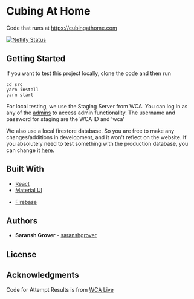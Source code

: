 # Cubing At Home

Code that runs at https://cubingathome.com

[![Netlify Status](https://api.netlify.com/api/v1/badges/a2c60302-aa00-46d4-bb75-d00974399e12/deploy-status)](https://app.netlify.com/sites/stupefied-golick-c358d7/deploys)

## Getting Started

If you want to test this project locally, clone the code and then run

```
cd src
yarn install
yarn start
```

For local testing, we use the Staging Server from WCA. You can log in as any of the [admins](https://github.com/saranshgrover/cubing-at-home/blob/master/src/logic/consts.js#L146) to access admin functionality. The username and password for staging are the WCA ID and 'wca'

We also use a local firestore database. So you are free to make any changes/additions in development, and it won't reflect on the website. If you absolutely need to test something with the production database, you can change it [here](https://github.com/saranshgrover/cubing-at-home/blob/master/src/utils/firebaseConfig.js).


## Built With

-   [React](https://www.reactjs.org)
-   [Material UI](https://www.material-ui.com)

*   [Firebase](https://firebase.google.com)

## Authors

-   **Saransh Grover** - [saranshgrover](https://saranshgrover.com)

## License

## Acknowledgments

Code for Attempt Results is from [WCA Live](https://github.com/thewca/wca-live)
